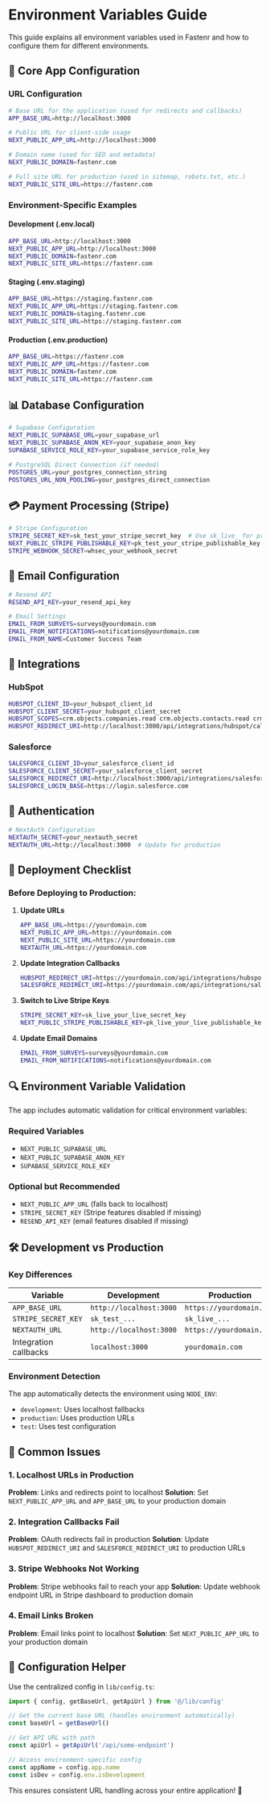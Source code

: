 # Environment Variables Guide

This guide explains all environment variables used in Fastenr and how to configure them for different environments.

## 🔧 **Core App Configuration**

### **URL Configuration**
```bash
# Base URL for the application (used for redirects and callbacks)
APP_BASE_URL=http://localhost:3000

# Public URL for client-side usage
NEXT_PUBLIC_APP_URL=http://localhost:3000

# Domain name (used for SEO and metadata)
NEXT_PUBLIC_DOMAIN=fastenr.com

# Full site URL for production (used in sitemap, robots.txt, etc.)
NEXT_PUBLIC_SITE_URL=https://fastenr.com
```

### **Environment-Specific Examples**

#### **Development (.env.local)**
```bash
APP_BASE_URL=http://localhost:3000
NEXT_PUBLIC_APP_URL=http://localhost:3000
NEXT_PUBLIC_DOMAIN=fastenr.com
NEXT_PUBLIC_SITE_URL=https://fastenr.com
```

#### **Staging (.env.staging)**
```bash
APP_BASE_URL=https://staging.fastenr.com
NEXT_PUBLIC_APP_URL=https://staging.fastenr.com
NEXT_PUBLIC_DOMAIN=staging.fastenr.com
NEXT_PUBLIC_SITE_URL=https://staging.fastenr.com
```

#### **Production (.env.production)**
```bash
APP_BASE_URL=https://fastenr.com
NEXT_PUBLIC_APP_URL=https://fastenr.com
NEXT_PUBLIC_DOMAIN=fastenr.com
NEXT_PUBLIC_SITE_URL=https://fastenr.com
```

## 📊 **Database Configuration**

```bash
# Supabase Configuration
NEXT_PUBLIC_SUPABASE_URL=your_supabase_url
NEXT_PUBLIC_SUPABASE_ANON_KEY=your_supabase_anon_key
SUPABASE_SERVICE_ROLE_KEY=your_supabase_service_role_key

# PostgreSQL Direct Connection (if needed)
POSTGRES_URL=your_postgres_connection_string
POSTGRES_URL_NON_POOLING=your_postgres_direct_connection
```

## 💳 **Payment Processing (Stripe)**

```bash
# Stripe Configuration
STRIPE_SECRET_KEY=sk_test_your_stripe_secret_key  # Use sk_live_ for production
NEXT_PUBLIC_STRIPE_PUBLISHABLE_KEY=pk_test_your_stripe_publishable_key  # Use pk_live_ for production
STRIPE_WEBHOOK_SECRET=whsec_your_webhook_secret
```

## 📧 **Email Configuration**

```bash
# Resend API
RESEND_API_KEY=your_resend_api_key

# Email Settings
EMAIL_FROM_SURVEYS=surveys@yourdomain.com
EMAIL_FROM_NOTIFICATIONS=notifications@yourdomain.com
EMAIL_FROM_NAME=Customer Success Team
```

## 🔗 **Integrations**

### **HubSpot**
```bash
HUBSPOT_CLIENT_ID=your_hubspot_client_id
HUBSPOT_CLIENT_SECRET=your_hubspot_client_secret
HUBSPOT_SCOPES=crm.objects.companies.read crm.objects.contacts.read crm.objects.deals.read oauth
HUBSPOT_REDIRECT_URI=http://localhost:3000/api/integrations/hubspot/callback  # Update for production
```

### **Salesforce**
```bash
SALESFORCE_CLIENT_ID=your_salesforce_client_id
SALESFORCE_CLIENT_SECRET=your_salesforce_client_secret
SALESFORCE_REDIRECT_URI=http://localhost:3000/api/integrations/salesforce/callback  # Update for production
SALESFORCE_LOGIN_BASE=https://login.salesforce.com
```

## 🔐 **Authentication**

```bash
# NextAuth Configuration
NEXTAUTH_SECRET=your_nextauth_secret
NEXTAUTH_URL=http://localhost:3000  # Update for production
```

## 🚀 **Deployment Checklist**

### **Before Deploying to Production:**

1. **Update URLs**
   ```bash
   APP_BASE_URL=https://yourdomain.com
   NEXT_PUBLIC_APP_URL=https://yourdomain.com
   NEXT_PUBLIC_SITE_URL=https://yourdomain.com
   NEXTAUTH_URL=https://yourdomain.com
   ```

2. **Update Integration Callbacks**
   ```bash
   HUBSPOT_REDIRECT_URI=https://yourdomain.com/api/integrations/hubspot/callback
   SALESFORCE_REDIRECT_URI=https://yourdomain.com/api/integrations/salesforce/callback
   ```

3. **Switch to Live Stripe Keys**
   ```bash
   STRIPE_SECRET_KEY=sk_live_your_live_secret_key
   NEXT_PUBLIC_STRIPE_PUBLISHABLE_KEY=pk_live_your_live_publishable_key
   ```

4. **Update Email Domains**
   ```bash
   EMAIL_FROM_SURVEYS=surveys@yourdomain.com
   EMAIL_FROM_NOTIFICATIONS=notifications@yourdomain.com
   ```

## 🔍 **Environment Variable Validation**

The app includes automatic validation for critical environment variables:

### **Required Variables**
- `NEXT_PUBLIC_SUPABASE_URL`
- `NEXT_PUBLIC_SUPABASE_ANON_KEY`
- `SUPABASE_SERVICE_ROLE_KEY`

### **Optional but Recommended**
- `NEXT_PUBLIC_APP_URL` (falls back to localhost)
- `STRIPE_SECRET_KEY` (Stripe features disabled if missing)
- `RESEND_API_KEY` (email features disabled if missing)

## 🛠️ **Development vs Production**

### **Key Differences**

| Variable | Development | Production |
|----------|-------------|------------|
| `APP_BASE_URL` | `http://localhost:3000` | `https://yourdomain.com` |
| `STRIPE_SECRET_KEY` | `sk_test_...` | `sk_live_...` |
| `NEXTAUTH_URL` | `http://localhost:3000` | `https://yourdomain.com` |
| Integration callbacks | `localhost:3000` | `yourdomain.com` |

### **Environment Detection**

The app automatically detects the environment using `NODE_ENV`:
- `development`: Uses localhost fallbacks
- `production`: Uses production URLs
- `test`: Uses test configuration

## 📝 **Common Issues**

### **1. Localhost URLs in Production**
**Problem**: Links and redirects point to localhost
**Solution**: Set `NEXT_PUBLIC_APP_URL` and `APP_BASE_URL` to your production domain

### **2. Integration Callbacks Fail**
**Problem**: OAuth redirects fail in production
**Solution**: Update `HUBSPOT_REDIRECT_URI` and `SALESFORCE_REDIRECT_URI` to production URLs

### **3. Stripe Webhooks Not Working**
**Problem**: Stripe webhooks fail to reach your app
**Solution**: Update webhook endpoint URL in Stripe dashboard to production domain

### **4. Email Links Broken**
**Problem**: Email links point to localhost
**Solution**: Set `NEXT_PUBLIC_APP_URL` to your production domain

## 🔧 **Configuration Helper**

Use the centralized config in `lib/config.ts`:

```typescript
import { config, getBaseUrl, getApiUrl } from '@/lib/config'

// Get the current base URL (handles environment automatically)
const baseUrl = getBaseUrl()

// Get API URL with path
const apiUrl = getApiUrl('/api/some-endpoint')

// Access environment-specific config
const appName = config.app.name
const isDev = config.env.isDevelopment
```

This ensures consistent URL handling across your entire application! 🎯